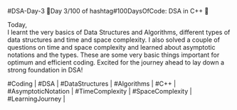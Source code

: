 #DSA-Day-3
🚀Day 3/100 of hashtag#100DaysOfCode: DSA in C++ 🚀<br/>

Today, <br/>
I learnt the very basics of Data Structures and Algorithms, different types of data structures and time and space complexity. I also solved a couple of questions on time and space complexity and learned about asymptotic notations and the types. 
These are some very basic things important for optimum and efficient coding. Excited for the journey ahead to lay down a strong foundation in DSA!

#Coding | #DSA | #DataStructures | #Algorithms | #C++ | #AsymptoticNotation | #TimeComplexity | #SpaceComplexity | #LearningJourney |
